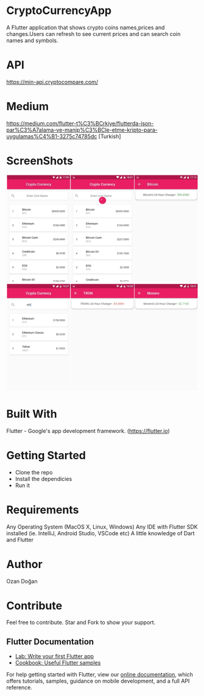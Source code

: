 # CryptoCurrencyApp

A Flutter application that shows crypto coins names,prices and changes.Users can refresh to see current prices and can search coin names and symbols.

# API
https://min-api.cryptocompare.com/

# Medium
https://medium.com/flutter-t%C3%BCrkiye/flutterda-json-par%C3%A7alama-ve-manip%C3%BCle-etme-kripto-para-uygulamas%C4%B1-3275c74785dc   [Turkish]

# ScreenShots

![](/screenshots/sshots.jpg)
![](/screenshots/giteth.jpg)


# Built With
Flutter - Google's app development framework. (https://flutter.io)

# Getting Started 
- Clone the repo
- Install the dependicies
- Run it


# Requirements
Any Operating System (MacOS X, Linux, Windows)
Any IDE with Flutter SDK installed (ie. IntelliJ, Android Studio, VSCode etc)
A little knowledge of Dart and Flutter

# Author
Ozan Doğan

# Contribute
Feel free to contribute. Star and Fork to show your support.

## Flutter Documentation

- [Lab: Write your first Flutter app](https://flutter.dev/docs/get-started/codelab)
- [Cookbook: Useful Flutter samples](https://flutter.dev/docs/cookbook)

For help getting started with Flutter, view our
[online documentation](https://flutter.dev/docs), which offers tutorials,
samples, guidance on mobile development, and a full API reference.
